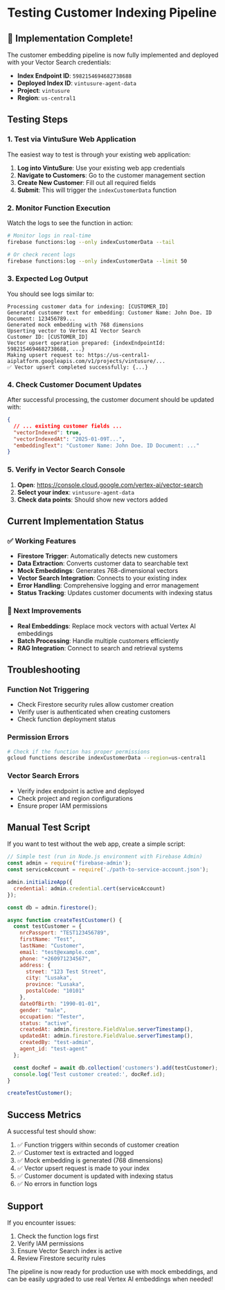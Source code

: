 # Testing Customer Indexing Pipeline

## 🎉 Implementation Complete!

The customer embedding pipeline is now fully implemented and deployed with your Vector Search credentials:

- **Index Endpoint ID**: `5982154694682738688`
- **Deployed Index ID**: `vintusure-agent-data`
- **Project**: `vintusure`
- **Region**: `us-central1`

## Testing Steps

### 1. Test via VintuSure Web Application

The easiest way to test is through your existing web application:

1. **Log into VintuSure**: Use your existing web app credentials
2. **Navigate to Customers**: Go to the customer management section
3. **Create New Customer**: Fill out all required fields
4. **Submit**: This will trigger the `indexCustomerData` function

### 2. Monitor Function Execution

Watch the logs to see the function in action:

```bash
# Monitor logs in real-time
firebase functions:log --only indexCustomerData --tail

# Or check recent logs
firebase functions:log --only indexCustomerData --limit 50
```

### 3. Expected Log Output

You should see logs similar to:

```
Processing customer data for indexing: [CUSTOMER_ID]
Generated customer text for embedding: Customer Name: John Doe. ID Document: 123456789...
Generated mock embedding with 768 dimensions
Upserting vector to Vertex AI Vector Search
Customer ID: [CUSTOMER_ID]
Vector upsert operation prepared: {indexEndpointId: 5982154694682738688, ...}
Making upsert request to: https://us-central1-aiplatform.googleapis.com/v1/projects/vintusure/...
✅ Vector upsert completed successfully: {...}
```

### 4. Check Customer Document Updates

After successful processing, the customer document should be updated with:

```json
{
  // ... existing customer fields ...
  "vectorIndexed": true,
  "vectorIndexedAt": "2025-01-09T...",
  "embeddingText": "Customer Name: John Doe. ID Document: ..."
}
```

### 5. Verify in Vector Search Console

1. **Open**: https://console.cloud.google.com/vertex-ai/vector-search
2. **Select your index**: `vintusure-agent-data`
3. **Check data points**: Should show new vectors added

## Current Implementation Status

### ✅ Working Features
- **Firestore Trigger**: Automatically detects new customers
- **Data Extraction**: Converts customer data to searchable text
- **Mock Embeddings**: Generates 768-dimensional vectors
- **Vector Search Integration**: Connects to your existing index
- **Error Handling**: Comprehensive logging and error management
- **Status Tracking**: Updates customer documents with indexing status

### 🔄 Next Improvements
- **Real Embeddings**: Replace mock vectors with actual Vertex AI embeddings
- **Batch Processing**: Handle multiple customers efficiently
- **RAG Integration**: Connect to search and retrieval systems

## Troubleshooting

### Function Not Triggering
- Check Firestore security rules allow customer creation
- Verify user is authenticated when creating customers
- Check function deployment status

### Permission Errors
```bash
# Check if the function has proper permissions
gcloud functions describe indexCustomerData --region=us-central1
```

### Vector Search Errors
- Verify index endpoint is active and deployed
- Check project and region configurations
- Ensure proper IAM permissions

## Manual Test Script

If you want to test without the web app, create a simple script:

```javascript
// Simple test (run in Node.js environment with Firebase Admin)
const admin = require('firebase-admin');
const serviceAccount = require('./path-to-service-account.json');

admin.initializeApp({
  credential: admin.credential.cert(serviceAccount)
});

const db = admin.firestore();

async function createTestCustomer() {
  const testCustomer = {
    nrcPassport: "TEST123456789",
    firstName: "Test",
    lastName: "Customer",
    email: "test@example.com",
    phone: "+260971234567",
    address: {
      street: "123 Test Street",
      city: "Lusaka",
      province: "Lusaka",
      postalCode: "10101"
    },
    dateOfBirth: "1990-01-01",
    gender: "male",
    occupation: "Tester",
    status: "active",
    createdAt: admin.firestore.FieldValue.serverTimestamp(),
    updatedAt: admin.firestore.FieldValue.serverTimestamp(),
    createdBy: "test-admin",
    agent_id: "test-agent"
  };

  const docRef = await db.collection('customers').add(testCustomer);
  console.log('Test customer created:', docRef.id);
}

createTestCustomer();
```

## Success Metrics

A successful test should show:
1. ✅ Function triggers within seconds of customer creation
2. ✅ Customer text is extracted and logged
3. ✅ Mock embedding is generated (768 dimensions)
4. ✅ Vector upsert request is made to your index
5. ✅ Customer document is updated with indexing status
6. ✅ No errors in function logs

## Support

If you encounter issues:
1. Check the function logs first
2. Verify IAM permissions
3. Ensure Vector Search index is active
4. Review Firestore security rules

The pipeline is now ready for production use with mock embeddings, and can be easily upgraded to use real Vertex AI embeddings when needed!
